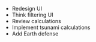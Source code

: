 - Redesign UI
- Think filtering UI
- Review calculations
- Implement tsunami calculations
- Add Earth defense
